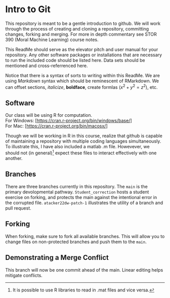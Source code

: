 # Intro to Git
This repository is meant to be a gentle introduction to github.  We will work through the process of creating and cloning a repository, committing changes, forking and merging.  For more in depth commentary see STOR 390 (Moral Machine Learning) course notes. 

This ReadMe should serve as the elevator pitch and user manual for your repository.  Any other software packages or installations that are necessary to run the included code should be listed here.  Data sets should be mentioned and cross-referrenced here.  

Notice that there is a syntax of sorts to writing within this ReadMe.  We are using *Markdown* syntax which should be reminescent of RMarkdown.  We can offset sections, *italicize*, **boldface**, create formlas ($x^2+y^2=z^2$), etc.  

## Software

Our class will be using R for computation.  
For Windows: [https://cran.r-project.org/bin/windows/base/]  
For Mac: [https://cran.r-project.org/bin/macosx/] 

Though we will be working in R in this course, realize that github is capable of maintaining a repository with multiple coding languages simultaneously.  To illustrate this, I have also included a matlab .m file.  Howevever, we should not (in general)[^1] expect these files to interact effectively with one another.  

## Branches

There are three branches currently in this repository.  The `main` is the primary devolopmental pathway.  `Student_correction` hosts a student exercise on forking, and protects the main against the intentional error in the corrupted file.  `atacker22dw-patch-1` illustrates the utility of a branch and pull request.  

## Forking 

When forking, make sure to fork all available branches.  This will allow you to change files on non-protected branches and push them to the `main`.  

## Demonstrating a Merge Conflict

This branch will now be one commit ahead of the main.  Linear editing helps mitigate conflicts.  

[^1]: It is possible to use R libraries to read in .mat files and vice versa.
